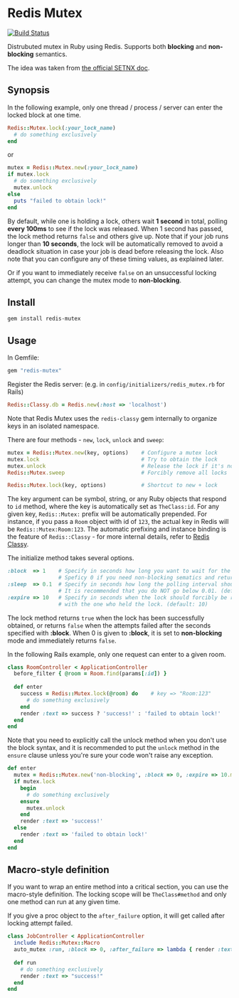 Redis Mutex
===========

[![Build Status](https://secure.travis-ci.org/kenn/redis-mutex.png)](http://travis-ci.org/kenn/redis-mutex)

Distrubuted mutex in Ruby using Redis. Supports both **blocking** and **non-blocking** semantics.

The idea was taken from [the official SETNX doc](http://redis.io/commands/setnx).

Synopsis
--------

In the following example, only one thread / process / server can enter the locked block at one time.

```ruby
Redis::Mutex.lock(:your_lock_name)
  # do something exclusively
end
```

or

```ruby
mutex = Redis::Mutex.new(:your_lock_name)
if mutex.lock
  # do something exclusively
  mutex.unlock
else
  puts "failed to obtain lock!"
end
```

By default, while one is holding a lock, others wait **1 second** in total, polling **every 100ms** to see if the lock was released.
When 1 second has passed, the lock method returns `false` and others give up. Note that if your job runs longer than **10 seconds**,
the lock will be automatically removed to avoid a deadlock situation in case your job is dead before releasing the lock. Also note
that you can configure any of these timing values, as explained later.

Or if you want to immediately receive `false` on an unsuccessful locking attempt, you can change the mutex mode to **non-blocking**.

Install
-------

    gem install redis-mutex

Usage
-----

In Gemfile:

```ruby
gem "redis-mutex"
```

Register the Redis server: (e.g. in `config/initializers/redis_mutex.rb` for Rails)

```ruby
Redis::Classy.db = Redis.new(:host => 'localhost')
```

Note that Redis Mutex uses the `redis-classy` gem internally to organize keys in an isolated namespace.

There are four methods - `new`, `lock`, `unlock` and `sweep`:

```ruby
mutex = Redis::Mutex.new(key, options)    # Configure a mutex lock
mutex.lock                                # Try to obtain the lock
mutex.unlock                              # Release the lock if it's not expired
Redis::Mutex.sweep                        # Forcibly remove all locks

Redis::Mutex.lock(key, options)           # Shortcut to new + lock
```

The key argument can be symbol, string, or any Ruby objects that respond to `id` method, where the key is automatically set as
`TheClass:id`. For any given key, `Redis::Mutex:` prefix will be automatically prepended. For instance, if you pass a `Room`
object with id of `123`, the actual key in Redis will be `Redis::Mutex:Room:123`. The automatic prefixing and instance binding
is the feature of `Redis::Classy` - for more internal details, refer to [Redis Classy](https://github.com/kenn/redis-classy).

The initialize method takes several options.

```ruby
:block  => 1    # Specify in seconds how long you want to wait for the lock to be released.
                # Speficy 0 if you need non-blocking sematics and return false immediately. (default: 1)
:sleep  => 0.1  # Specify in seconds how long the polling interval should be when :block is given.
                # It is recommended that you do NOT go below 0.01. (default: 0.1)
:expire => 10   # Specify in seconds when the lock should forcibly be removed when something went wrong
                # with the one who held the lock. (default: 10)
```

The lock method returns `true` when the lock has been successfully obtained, or returns `false` when the attempts failed after
the seconds specified with **:block**. When 0 is given to **:block**, it is set to **non-blocking** mode and immediately returns `false`.

In the following Rails example, only one request can enter to a given room.

```ruby
class RoomController < ApplicationController
  before_filter { @room = Room.find(params[:id]) }
  
  def enter
    success = Redis::Mutex.lock(@room) do    # key => "Room:123"
      # do something exclusively
    end
    render :text => success ? 'success!' : 'failed to obtain lock!'
  end
end
```

Note that you need to explicitly call the unlock method when you don't use the block syntax, and it is recommended to
put the `unlock` method in the `ensure` clause unless you're sure your code won't raise any exception.

```ruby
def enter
  mutex = Redis::Mutex.new('non-blocking', :block => 0, :expire => 10.minutes)
  if mutex.lock
    begin
      # do something exclusively
    ensure
      mutex.unlock
    end
    render :text => 'success!'
  else
    render :text => 'failed to obtain lock!'
  end
end
```

Macro-style definition
----------------------

If you want to wrap an entire method into a critical section, you can use the macro-style definition. The locking scope
will be `TheClass#method` and only one method can run at any given time.

If you give a proc object to the `after_failure` option, it will get called after locking attempt failed.

```ruby
class JobController < ApplicationController
  include Redis::Mutex::Macro
  auto_mutex :run, :block => 0, :after_failure => lambda { render :text => "failed to obtain lock!" }
  
  def run
    # do something exclusively
    render :text => "success!"
  end
end
```

